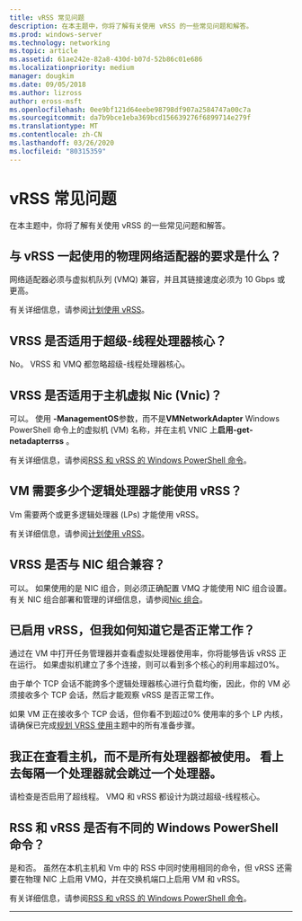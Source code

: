 ```yaml
---
title: vRSS 常见问题
description: 在本主题中，你将了解有关使用 vRSS 的一些常见问题和解答。
ms.prod: windows-server
ms.technology: networking
ms.topic: article
ms.assetid: 61ae242e-82a8-430d-b07d-52b86c01e686
ms.localizationpriority: medium
manager: dougkim
ms.date: 09/05/2018
ms.author: lizross
author: eross-msft
ms.openlocfilehash: 0ee9bf121d64eebe98798df907a2584747a00c7a
ms.sourcegitcommit: da7b9bce1eba369bcd156639276f6899714e279f
ms.translationtype: MT
ms.contentlocale: zh-CN
ms.lasthandoff: 03/26/2020
ms.locfileid: "80315359"
---
```

# <a name="vrss-frequently-asked-questions"></a>vRSS 常见问题

在本主题中，你将了解有关使用 vRSS 的一些常见问题和解答。

## <a name="what-are-the-requirements-for-the-physical-network-adapters-that-i-use-with-vrss"></a>与 vRSS 一起使用的物理网络适配器的要求是什么？

网络适配器必须与虚拟机队列 \(VMQ\) 兼容，并且其链接速度必须为 10 Gbps 或更高。

有关详细信息，请参阅[计划使用 vRSS](vrss-plan.md)。

## <a name="does-vrss-work-with-hyper-threaded-processor-cores"></a>VRSS 是否适用于超级\-线程处理器核心？

No。 VRSS 和 VMQ 都忽略超级\-线程处理器核心。

## <a name="does-vrss-work-for-host-virtual-nics-vnics"></a>VRSS 是否适用于主机虚拟 Nic \(Vnic\)？

可以。 使用 **-ManagementOS**参数，而不是**VMNetworkAdapter** Windows PowerShell 命令上的虚拟机 \(VM\) 名称，并在主机 VNIC 上**启用-get-netadapterrss** 。

有关详细信息，请参阅[RSS 和 vRSS 的 Windows PowerShell 命令](vrss-wps.md)。

## <a name="how-many-logical-processors-does-a-vm-need-to-use-vrss"></a>VM 需要多少个逻辑处理器才能使用 vRSS？

Vm 需要两个或更多逻辑处理器 \(LPs\) 才能使用 vRSS。

有关详细信息，请参阅[计划使用 vRSS](vrss-plan.md)。

## <a name="is-vrss-compatible-with-nic-teaming"></a>VRSS 是否与 NIC 组合兼容？

可以。 如果使用的是 NIC 组合，则必须正确配置 VMQ 才能使用 NIC 组合设置。 有关 NIC 组合部署和管理的详细信息，请参阅[Nic 组合](https://docs.microsoft.com/windows-server/networking/technologies/nic-teaming/nic-teaming)。

## <a name="vrss-is-enabled-but-how-do-i-know-if-it-is-working"></a>已启用 vRSS，但我如何知道它是否正常工作？ 

通过在 VM 中打开任务管理器并查看虚拟处理器使用率，你将能够告诉 vRSS 正在运行。 如果虚拟机建立了多个连接，则可以看到多个核心的利用率超过0%。

由于单个 TCP 会话不能跨多个逻辑处理器核心进行负载均衡，因此，你的 VM 必须接收多个 TCP 会话，然后才能观察 vRSS 是否正常工作。

如果 VM 正在接收多个 TCP 会话，但你看不到超过0% 使用率的多个 LP 内核，请确保已完成[规划 VRSS 使用](vrss-plan.md)主题中的所有准备步骤。

## <a name="im-looking-at-the-host-and-not-all-of-the-processors-are-being-used-it-looks-like-every-other-one-is-being-skipped"></a>我正在查看主机，而不是所有处理器都被使用。 看上去每隔一个处理器就会跳过一个处理器。
  
请检查是否启用了超线程。 VMQ 和 vRSS 都设计为跳过超级\-线程核心。

## <a name="are-there-different-windows-powershell-commands-for-rss-and-vrss"></a>RSS 和 vRSS 是否有不同的 Windows PowerShell 命令？

是和否。 虽然在本机主机和 Vm 中的 RSS 中同时使用相同的命令，但 vRSS 还需要在物理 NIC 上启用 VMQ，并在交换机端口上启用 VM 和 vRSS。

有关详细信息，请参阅[RSS 和 vRSS 的 Windows PowerShell 命令](vrss-wps.md)。

---
